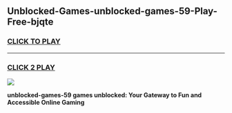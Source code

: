 
## Unblocked-Games-unblocked-games-59-Play-Free-bjqte
<h3>
<a href="https://premium76.site?title=unblocked-games-59&ref=09A">CLICK TO PLAY</a></h3>
<hr>

<h3>
<a href="https://premium76.site?title=unblocked-games-59&ref=09A">CLICK 2 PLAY</a>
  
</h3>

<a href="https://premium76.site?title=unblocked-games-59&ref=09A"><img src="https://clearcache.store/games.png"></a>


**unblocked-games-59 games unblocked: Your Gateway to Fun and Accessible Online Gaming**
